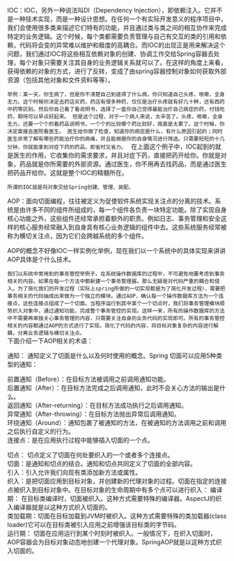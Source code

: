 IOC：IOC，另外一种说法叫DI（Dependency Injection），即依赖注入。它并不是一种技术实现，而是一种设计思想。在任何一个有实际开发意义的程序项目中，我们会使用很多类来描述它们特有的功能，并且通过类与类之间的相互协作来完成特定的业务逻辑。这个时候，每个类都需要负责管理与自己有交互的类的引用和依赖，代码将会变的异常难以维护和极度的高耦合。而IOC的出现正是用来解决这个问题，我们通过IOC将这些相互依赖对象的创建、协调工作交给Spring容器去处理，每个对象只需要关注其自身的业务逻辑关系就可以了。在这样的角度上来看，获得依赖的对象的方式，进行了反转，变成了由spring容器控制对象如何获取外部资源（包括其他对象和文件资料等等）。

`举例：某一天，你生病了，但是你不清楚自己到底得了什么病，你只知道自己头疼，咳嗽，全身无力。这个时候你决定去药店买药，药店有很多种药，仅仅是治疗头疼就有好几十种，还有西药中药等区别。然后你自己看了看说明书，选择了一盒你自己觉得最能治疗自己病症的药，付钱吃药，期待可以早点好起来。
但是这个过程，对于一个病人来说，太辛苦了。头疼，咳嗽，全身无力，还要一个个的看药品说明书，一个个的比较哪个药比较好，简直是太累了。这个时候，你决定直接去医院看医生。
医生给你做了检查，知道你的病症是什么，有什么原因引起的；同时医生非常了解有哪些药能治疗你的病痛，并且能根据你的自身情况进行筛选。只需要短短的十几分钟，你就能拿到对症下药的药品，即省时又省力。
`
在上面这个例子中，IOC起到的就是医生的作用，它收集你的需求要求，并且对症下药，直接把药开给你。你就是对象，药品就是你所需要的外部资源。通过医生，你不用再去找药品，而是通过医生把药品开给你。这就是整个IOC的精髓所在。

    所谓的IOC就是将对象交给Spring创建、管理、装配。

AOP：面向切面编程，往往被定义为促使软件系统实现关注点的分离的技术。系统是由许多不同的组件所组成的，每一个组件各负责一块特定功能。除了实现自身核心功能之外，这些组件还经常承担着额外的职责。例如日志、事务管理和安全这样的核心服务经常融入到自身具有核心业务逻辑的组件中去。这些系统服务经常被称为横切关注点，因为它们会跨越系统的多个组件。

AOP的概念不好像IOC一样实例化举例，现在我们以一个系统中的具体实现来讲讲AOP具体是个什么技术。

`我们以系统中常用到的事务管控举例子。在系统操作数据库的过程中，不可避免地要考虑到事务相关的内容。如果在每一个方法中都新建一个事务管理器，那么无疑是对代码严重的耦合和侵入。为了简化我们的开发过程（实际上spring所做的一切实现都是为了简化开发过程），需要把事务相关的代码抽成出来做为一个独立的模块。通过AOP，确认每一个操作数据库方法为一个连接点，这些连接点组成了一个切面。当程序运行到其中某个一个切点时，我们将事务管理模块顺势织入对象中，通过通知功能，完成整个事务管控的实现。这样一来，所有的操作数据库的方法中不需要再单独关心事务管理的内容，只需要关注自身的业务代码的实现即可。所有的事务管控相关的内容都通过AOP的方式进行了实现。简化了代码的内容，将目标对象复杂的内容进行解耦，分离业务逻辑与横切关注点。
`<br>
下面介绍一下AOP相关的术语：

通知： 通知定义了切面是什么以及何时使用的概念。Spring 切面可以应用5种类型的通知：

前置通知（Before）：在目标方法被调用之前调用通知功能。<br>
后置通知（After）：在目标方法完成之后调用通知，此时不会关心方法的输出是什么。<br>
返回通知（After-returning）：在目标方法成功执行之后调用通知。<br>
异常通知（After-throwing）：在目标方法抛出异常后调用通知。<br>
环绕通知（Around）：通知包裹了被通知的方法，在被通知的方法调用之前和调用之后执行自定义的行为。<br>
连接点：是在应用执行过程中能够插入切面的一个点。<br>

切点： 切点定义了切面在何处要织入的一个或者多个连接点。<br>
切面：是通知和切点的结合。通知和切点共同定义了切面的全部内容。<br>
引入：引入允许我们向现有类添加新方法或属性。<br>
织入：是把切面应用到目标对象，并创建新的代理对象的过程。切面在指定的连接点被织入到目标对象中。在目标对象的生命周期中有多个点可以进行织入：
编译期： 在目标类编译时，切面被织入。这种方式需要特殊的编译器。AspectJ的织入编译器就是以这种方式织入切面的。<br>
类加载期：切面在目标加载到JVM时被织入。这种方式需要特殊的类加载器(class loader)它可以在目标类被引入应用之前增强该目标类的字节码。<br>
运行期： 切面在应用运行到某个时刻时被织入。一般情况下，在织入切面时，AOP容器会为目标对象动态地创建一个代理对象。SpringAOP就是以这种方式织入切面的。
